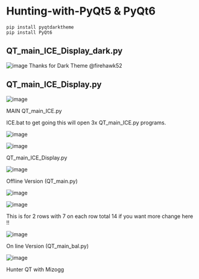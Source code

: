 # Hunting-with-PyQt5  & PyQt6


```
pip install pyqtdarktheme
pip install PyQt6
```
## QT_main_ICE_Display_dark.py

![image](https://github.com/Mizogg/Hunting-with-PyQt5/assets/88630056/0af47c03-f90a-471d-ac89-c26100ed2abf)
Thanks for Dark Theme  @firehawk52

## QT_main_ICE_Display.py

![image](https://github.com/Mizogg/Hunting-with-PyQt5/assets/88630056/c7b80bc4-97f5-4374-a0c6-17e189ae2258)


MAIN QT_main_ICE.py

ICE.bat to get going this will open 3x QT_main_ICE.py programs.

![image](https://user-images.githubusercontent.com/88630056/210181282-5b6599ca-d6bb-452f-9e67-27cb1cbcf213.png)

![image](https://user-images.githubusercontent.com/88630056/210181263-639737f5-9ce2-44fc-8532-5d07ebfc3137.png)

QT_main_ICE_Display.py

![image](https://user-images.githubusercontent.com/88630056/210436557-14ec2c09-9a74-4cd2-aca7-7d74b74d05d1.png)


Offline Version (QT_main.py)

![image](https://user-images.githubusercontent.com/88630056/209983456-2bf1b358-a729-43c8-9b3f-dc3af8394e2d.png)

![image](https://user-images.githubusercontent.com/88630056/209684288-0d1f4578-832a-4fe4-a37b-cbf8d4ba7441.png)

This is for 2 rows with 7 on each row total 14 if you want more change here !!

![image](https://user-images.githubusercontent.com/88630056/209684330-23dfe48e-db02-4fdc-8746-8b14bd1de148.png)


On line Version (QT_main_bal.py)

![image](https://user-images.githubusercontent.com/88630056/209581731-13fcea00-405a-4db6-9d50-a464c651b6f0.png)



Hunter QT with Mizogg
